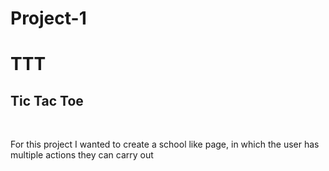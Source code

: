 # Project-1

<h1> TTT </h1>
<h2> Tic Tac Toe </h2>
<br>
<p> For this project I wanted to create a school like page, in which the user has multiple actions they can carry out<p>
